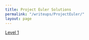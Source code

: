 ```yaml
---
title: Project Euler Solutions
permalink: "/writeups/ProjectEuler/"
layout: page
---
```


[Level 1](/writeups/ProjectEuler/ProjectEuler1)